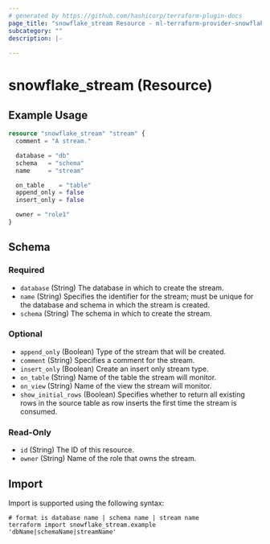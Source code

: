 ```yaml
---
# generated by https://github.com/hashicorp/terraform-plugin-docs
page_title: "snowflake_stream Resource - ml-terraform-provider-snowflake"
subcategory: ""
description: |-
  
---
```


# snowflake_stream (Resource)



## Example Usage

```terraform
resource "snowflake_stream" "stream" {
  comment = "A stream."

  database = "db"
  schema   = "schema"
  name     = "stream"

  on_table    = "table"
  append_only = false
  insert_only = false

  owner = "role1"
}
```

<!-- schema generated by tfplugindocs -->
## Schema

### Required

- `database` (String) The database in which to create the stream.
- `name` (String) Specifies the identifier for the stream; must be unique for the database and schema in which the stream is created.
- `schema` (String) The schema in which to create the stream.

### Optional

- `append_only` (Boolean) Type of the stream that will be created.
- `comment` (String) Specifies a comment for the stream.
- `insert_only` (Boolean) Create an insert only stream type.
- `on_table` (String) Name of the table the stream will monitor.
- `on_view` (String) Name of the view the stream will monitor.
- `show_initial_rows` (Boolean) Specifies whether to return all existing rows in the source table as row inserts the first time the stream is consumed.

### Read-Only

- `id` (String) The ID of this resource.
- `owner` (String) Name of the role that owns the stream.

## Import

Import is supported using the following syntax:

```shell
# format is database name | schema name | stream name
terraform import snowflake_stream.example 'dbName|schemaName|streamName'
```

